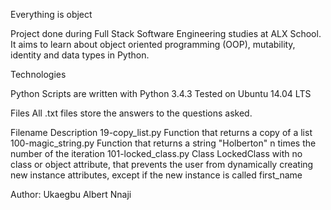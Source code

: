 Everything is object

Project done during Full Stack Software Engineering studies at ALX School. It aims to learn about object oriented programming (OOP), mutability, identity and data types in Python.

Technologies

Python Scripts are written with Python 3.4.3
Tested on Ubuntu 14.04 LTS

Files
All .txt files store the answers to the questions asked.

Filename	Description
19-copy_list.py	Function that returns a copy of a list
100-magic_string.py	Function that returns a string "Holberton" n times the number of the iteration
101-locked_class.py	Class LockedClass with no class or object attribute, that prevents the user from dynamically creating new instance attributes, except if the new instance is called first_name

Author: Ukaegbu Albert Nnaji
